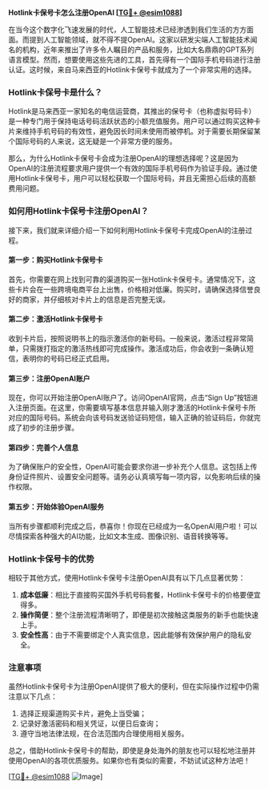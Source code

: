 **Hotlink卡保号卡怎么注册OpenAI [[TG💪+ @esim1088](https://t.me/s/esim1088)]**

在当今这个数字化飞速发展的时代，人工智能技术已经渗透到我们生活的方方面面。而提到人工智能领域，就不得不提OpenAI。这家以研发尖端人工智能技术闻名的机构，近年来推出了许多令人瞩目的产品和服务，比如大名鼎鼎的GPT系列语言模型。然而，想要使用这些先进的工具，首先得有一个国际手机号码进行注册认证。这时候，来自马来西亚的Hotlink卡保号卡就成为了一个非常实用的选择。

### Hotlink卡保号卡是什么？

Hotlink是马来西亚一家知名的电信运营商，其推出的保号卡（也称虚拟号码卡）是一种专门用于保持电话号码活跃状态的小额充值服务。用户可以通过购买这种卡片来维持手机号码的有效性，避免因长时间未使用而被停机。对于需要长期保留某个国际号码的人来说，这无疑是一个非常方便的服务。

那么，为什么Hotlink卡保号卡会成为注册OpenAI的理想选择呢？这是因为OpenAI的注册流程要求用户提供一个有效的国际手机号码作为验证手段。通过使用Hotlink卡保号卡，用户可以轻松获取一个国际号码，并且无需担心后续的高额费用问题。

### 如何用Hotlink卡保号卡注册OpenAI？

接下来，我们就来详细介绍一下如何利用Hotlink卡保号卡完成OpenAI的注册过程。

#### 第一步：购买Hotlink卡保号卡

首先，你需要在网上找到可靠的渠道购买一张Hotlink卡保号卡。通常情况下，这些卡片会在一些跨境电商平台上出售，价格相对低廉。购买时，请确保选择信誉良好的商家，并仔细核对卡片上的信息是否完整无误。

#### 第二步：激活Hotlink卡保号卡

收到卡片后，按照说明书上的指示激活你的新号码。一般来说，激活过程非常简单，只需拨打指定的激活热线即可完成操作。激活成功后，你会收到一条确认短信，表明你的号码已经正式启用。

#### 第三步：注册OpenAI账户

现在，你可以开始注册OpenAI账户了。访问OpenAI官网，点击“Sign Up”按钮进入注册页面。在这里，你需要填写基本信息并输入刚才激活的Hotlink卡保号卡所对应的国际号码。系统会向该号码发送验证码短信，输入正确的验证码后，你就完成了初步的注册步骤。

#### 第四步：完善个人信息

为了确保账户的安全性，OpenAI可能会要求你进一步补充个人信息。这包括上传身份证件照片、设置安全问题等。请务必认真填写每一项内容，以免影响后续的操作权限。

#### 第五步：开始体验OpenAI服务

当所有步骤都顺利完成之后，恭喜你！你现在已经成为一名OpenAI用户啦！可以尽情探索各种强大的AI功能，比如文本生成、图像识别、语音转换等等。

### Hotlink卡保号卡的优势

相较于其他方式，使用Hotlink卡保号卡注册OpenAI具有以下几点显著优势：

1. **成本低廉**：相比于直接购买国外手机号码套餐，Hotlink卡保号卡的价格要便宜得多。
2. **操作简便**：整个注册流程清晰明了，即便是初次接触这类服务的新手也能快速上手。
3. **安全性高**：由于不需要绑定个人真实信息，因此能够有效保护用户的隐私安全。

### 注意事项

虽然Hotlink卡保号卡为注册OpenAI提供了极大的便利，但在实际操作过程中仍需注意以下几点：

1. 选择正规渠道购买卡片，避免上当受骗；
2. 记录好激活密码和相关凭证，以便日后查询；
3. 遵守当地法律法规，在合法范围内合理使用相关服务。

总之，借助Hotlink卡保号卡的帮助，即使是身处海外的朋友也可以轻松地注册并使用OpenAI的各项优质服务。如果你也有类似的需要，不妨试试这种方法吧！

[[TG💪+ @esim1088](https://t.me/s/esim1088) ![Image](https://i.postimg.cc/4NQfJmqS/Snipaste-2025-05-13-00-14-12.png)]